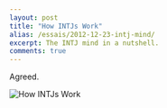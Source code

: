```yaml
---
layout: post
title: "How INTJs Work"
alias: /essais/2012-12-23-intj-mind/
excerpt: The INTJ mind in a nutshell.
comments: true
---
```


Agreed.

![How INTJs Work](http://www.vincentbarr.com/assets/images/intj.png)

<a href="https://plus.google.com/+VincentBarr0?rel=author"></a>